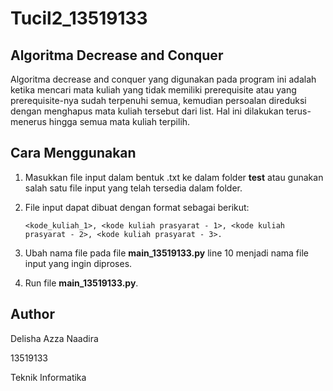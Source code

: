 # Tucil2_13519133

## Algoritma Decrease and Conquer
Algoritma decrease and conquer yang digunakan pada program ini adalah ketika mencari mata kuliah yang tidak memiliki prerequisite atau yang prerequisite-nya sudah terpenuhi semua, kemudian persoalan direduksi dengan menghapus mata kuliah tersebut dari list. Hal ini dilakukan terus-menerus hingga semua mata kuliah terpilih.

## Cara Menggunakan
1. Masukkan file input dalam bentuk .txt ke dalam folder **test** atau gunakan salah satu file input yang telah tersedia dalam folder.
2. File input dapat dibuat dengan format sebagai berikut:
   
   `<kode_kuliah_1>, <kode kuliah prasyarat - 1>, <kode kuliah prasyarat - 2>, <kode kuliah prasyarat - 3>.`
3. Ubah nama file pada file **main_13519133.py** line 10 menjadi nama file input yang ingin diproses.
4. Run file **main_13519133.py**.

## Author
Delisha Azza Naadira

13519133

Teknik Informatika
